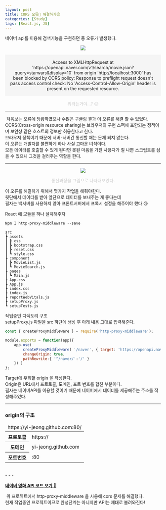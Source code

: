 ```yaml
---
layout: post
title: CORS 오류🤢 해결하기😖
categories: [Study]
tags: [React.js, JS]
---
```


네이버 api를 이용해 검색기능을 구현하던 중 오류가 발생했다.

<p style="text-align: center;"><img src="{{ site.baseurl }}/assets/img/20220216-cors.png"></p>

<p style="padding: 1rem;text-align: center; background: #f5f5f5;">
Access to XMLHttpRequest at 'https://openapi.naver.com/v1/search/movie.json?query=starwars&display=10' from origin 'http://localhost:3000' has been blocked by CORS policy: Response to preflight request doesn't pass access control check: No 'Access-Control-Allow-Origin' header is present on the requested resource.
</p>  

<p style="color: #ccc; text-align: center">뭐라는거야...? 😥</p>  

- - - 

​
처음보는 오류에 당황하였으나 수많은 구글링 결과 이 오류를 해결 할 수 있었다.  
CORS(Cross-origin resource sharing)는 브라우저의 구현 스펙에 포함되는 정책이며 보안상 같은 호스트의 정보만 허용한다고 한다.  
브라우저 정책이기 때문에 서버-서버간 통신할 때는 문제 되지 않는다.  
이 오류는 개발자를 불편하게 하나 사실 고마운 녀석이다.  
모든 데이터를 호출할 수 있게 된다면 못된 마음을 가진 사용자가 질 나쁜 스크립트를 심을 수 있으니 그것을 걸러주는 역할을 한다.  


- - -

<p style="text-align: center;"><img src="{{ site.baseurl }}/assets/img/20220216-cors02.png"></p>
<p style="color: #ccc; text-align: center">통신과정을 그림으로 나타내보았다.</p>  

이 오류를 해결하기 위해서 몇가지 작업을 해줘야한다.  
뒷단에서 데이터를 받아 앞단으로 데이터를 보내주는 게 좋다는데  
필자는 백서버를 사용하지 않아 프론트서버에서 프록시 설정을 해주어야 했다 😢  

React 에 모듈을 하나 설치해주자  

```js
Npm I http-proxy-middleware --save﻿
```

```
src
┣ assets
┃ ┣ css
┃ ┣ bootstrap.css
┃ ┣ reset.css
┃ ┗ style.css
┣ component
┃ ┣ MovieList.js
┃ ┗ MovieSearch.js
┣ pages
┃ ┗ Main.js
┣ App.css
┣ App.js
┣ index.css
┣ index.js
┣ reportWebVitals.js
┣ setupProxy.js
┗ setupTests.js
```

작업중인 디렉토리 구조  
setupProxy.js 파일을 src 하단에 생성 후 아래 내용 그대로 입력해준다.  


```js
const { createProxyMiddleware } = require('http-proxy-middleware');

module.exports = function(app){
    app.use(
        createProxyMiddleware( '/naver', { target: 'https://openapi.naver.com',
        changeOrigin: true,
        pathRewrite:{ '^/naver/':'/' }
    }) )
};
```

Target에 우회할 origin 을 작성한다.  
Origin은 URL에서 프로토콜, 도메인, 포트 번호를 합친 부분이다.  
필자는 네이버API를 이용할 것이기 때문에 네이버에서 데이터를 제공해주는 주소를 작성해주었다.  

- - -

### origin의 구조

<table>
    <thead>
        <tr>
            <td colspan="2" ailgn="center">https://yi-jeong.github.com:80/</td>
        </tr>
    </thead>
    <tbody>
        <tr>
            <th>프로토콜</th>
            <td>https://</td>
        </tr>
        <tr>
            <th>도메인</th>
            <td>yi-jeong.github.com</td>
        </tr>
        <tr>
            <th>포트번호</th>
            <td>:80</td>
        </tr>
    </tbody>
</table>
<br>
- - -


**[네이버 영화 API 코드 보기 📝](https://github.com/yi-jeong/movie-react)**  

​
위 프로젝트에서 http-proxy-middleware 을 사용해 cors 문제를 해결했다.  
현재 작업중인 프로젝트이므로 완성단계는 아니지만 API는 제대로 불려와진다!  

